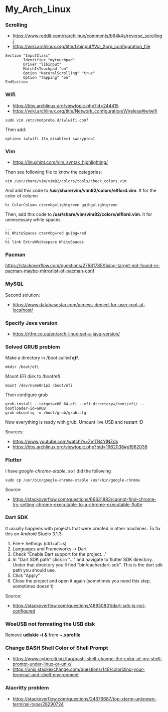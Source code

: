 # My_Arch_Linux

### Scrolling
- https://www.reddit.com/r/archlinux/comments/b64k4s/reverse_scrolling/
- https://wiki.archlinux.org/title/Libinput#Via_Xorg_configuration_file

```
Section "InputClass"
        Identifier "mytouchpad"
        Driver "libinput"
        MatchIsTouchpad "on"
        Option "NaturalScrolling" "true"
        Option "Tapping" "on"
EndSection
```

### Wifi
- https://bbs.archlinux.org/viewtopic.php?id=244415
- https://wiki.archlinux.org/title/Network_configuration/Wireless#iwlwifi

```
sudo vim /etc/modprobe.d/iwlwifi.conf
```
Then add:
```
options iwlwifi 11n_disable=1 swcrypto=1
```

### Vim
- https://linuxhint.com/vim_syntax_highlighting/

Then see following file to know the categories:
```
vim /usr/share/vim/vim82/colors/tools/check_colors.vim
```
And add this code to **/usr/share/vim/vim82/colors/elflord.vim**. It for the color of column
```
hi ColorColumn ctermbg=lightgreen guibg=lightgreen
```

Then, add this code to **/usr/share/vim/vim82/colors/elflord.vim**. It for unnecessary white spaces
```
...
hi WhiteSpaces ctermbg=red guibg=red
...
hi link ExtraWhitespace WhiteSpaces

```

### Pacman
https://stackoverflow.com/questions/27681785/fixing-target-not-found-in-pacman-maybe-mirrorlist-of-pacman-conf

### MySQL
Second solution:
- https://www.databasestar.com/access-denied-for-user-root-at-localhost/

### Specify Java version
- https://rtfm.co.ua/en/arch-linux-set-a-java-version/

### Solved GRUB problem
Make a directory in /boot called ***efi***.
```
mkdir /boot/efi
```
Mount EFI disk to /boot/efi
```
mount /dev/nvme0n1p1 /boot/efi
```
Then configure grub
```
grub-install --target=x86_64-efi --efi-directory=/boot/efi/ --bootloader-id=GRUB
grub-mkconfig -o /boot/grub/grub.cfg
```
Now everything is ready with grub. Umount live USB and restart :D

Sources:
- https://www.youtube.com/watch?v=ZmTB4YlNZds
- https://bbs.archlinux.org/viewtopic.php?pid=1962038#p1962038

### Flutter
I have *google-chrome-stable*, so I did the following
```
sudo cp /usr/bin/google-chrome-stable /usr/bin/google-chrome
```
Source:
- https://stackoverflow.com/questions/66631883/cannot-find-chrome-try-setting-chrome-executable-to-a-chrome-executable-flutte

### Dart SDK
It usually happens with projects that were created in other machines. To fix this on Android Studio 3.1.3:

1. File-> Settings (ctrl+alt+s)
2. Languages and Frameworks -> Dart
3. Check "Enable Dart support for the project..."
4. In "Dart SDK path" click in "..." and navigate to flutter SDK directory. Under that directory you'll find "bin/cache/dart-sdk". This is the dart sdk path you should use.
5. Click "Apply"
6. Close the project and open it again (sometimes you need this step, sometimes doesn't)

Source:
- https://stackoverflow.com/questions/48650831/dart-sdk-is-not-configured

### WoeUSB not formating the USB disk
Remove **udiskie -t &** from **~.xprofile**

### Change BASH Shell Color of Shell Prompt
- https://www.cyberciti.biz/faq/bash-shell-change-the-color-of-my-shell-prompt-under-linux-or-unix/
- https://unix.stackexchange.com/questions/148/colorizing-your-terminal-and-shell-environment

### Alacritty problem
- https://stackoverflow.com/questions/24676687/top-xterm-unknown-terminal-type/28290724
